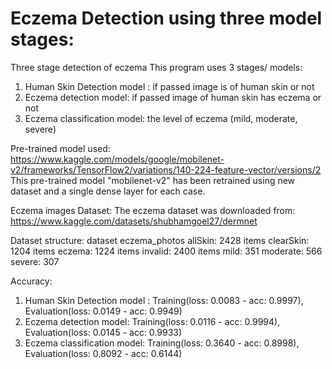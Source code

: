 # Eczema Detection using three model stages:
Three stage detection of eczema
This program uses 3 stages/ models:
1. Human Skin Detection model : if passed image is of human skin or not
2. Eczema detection model: if passed image of human skin has eczema or not
3. Eczema classification model: the level of eczema (mild, moderate, severe)

Pre-trained model used: https://www.kaggle.com/models/google/mobilenet-v2/frameworks/TensorFlow2/variations/140-224-feature-vector/versions/2
This pre-trained model "mobilenet-v2" has been retrained using new dataset and a single dense layer for each case.


Eczema images Dataset:
The eczema dataset was downloaded from: https://www.kaggle.com/datasets/shubhamgoel27/dermnet

Dataset structure:
dataset
  eczema_photos
    allSkin: 2428 items
    clearSkin: 1204 items
    eczema: 1224 items
    invalid: 2400 items
    mild: 351
    moderate: 566
    severe: 307

Accuracy:
1. Human Skin Detection model : Training(loss: 0.0083 - acc: 0.9997), Evaluation(loss: 0.0149 - acc: 0.9949)
2. Eczema detection model: Training(loss: 0.0116 - acc: 0.9994), Evaluation(loss: 0.0145 - acc: 0.9933)
3. Eczema classification model: Training(loss: 0.3640 - acc: 0.8998), Evaluation(loss: 0.8092 - acc: 0.6144)
